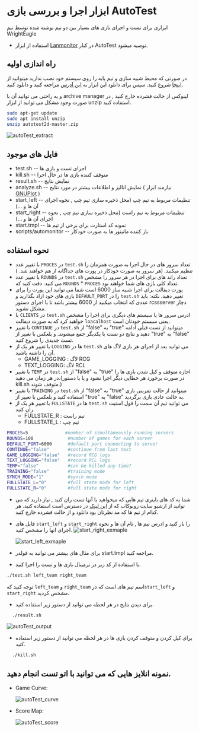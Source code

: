 # ابزار اجرا و بررسی بازی AutoTest

ابزاری برای تست و اجرای بازی های بسیار بین دو تیم نوشته شده توسط تیم WrightEagle

- استفاده از ابزار [Lanmonitor](https://github.com/wrighteagle2d/lanmonitor) در کنار AutoTest توصیه میشود.

## راه اندازی اولیه

 در صورتی که محیط شبیه سازی و تیم پایه  را روی سیستم خود نصب ندارید میتوانید از  [اینجا](/2D/FA/basic/install) شروع کنید.
 سپس برای دانلود این ابزار به [این آدرس](https://github.com/wrighteagle2d/autotest2d) مراجعه کنید و دانلود کنید.

و به راحتی می توانید آن با archive manager لینوکس از حالت فشرده خارج کنید , در صورت وجود مشکل می توانید از ابزار unzip استفاده کنید.

```bash
sudo apt-get update
sudo apt install unzip
unzip autotest2d-master.zip
```

![autoTest_extract](/docs/2D/FA/img/doc/tools/autoTest_extract.png)

## فایل های موجود 

* test.sh -- اجرای تست و بازی ها
* kill.sh -- متوقف کننده بازی ها در حال اجرا
* result.sh -- نمایش نتایج
* analyze.sh -- نمایش انالیز و اطلاعات بیشتر در مورد نتایج ( نیازمند ابزار  [GNUPlot](http://www.gnuplot.info/) )
* start\_left -- تنظیمات مربوط به تیم چپ (محل ذخیره سازی تیم چپ , نحوه اجرای آن ها و ...)
* start\_right -- تنظیمات مربوط به تیم راست (محل ذخیره سازی تیم چپ , نحوه اجرای آن ها و ...)
* start.tmpl -- نمونه کد استارت برای برخی از تیم ها
* scripts/automonitor -- باز کننده مانیتور ها به صورت خودکار 

## نحوه استفاده

* با تغییر عدد `PROCES` در  `test.sh` تعداد سرور های در حال اجرا به صورت همزمان را تنظیم میکنید. (هر سرور به صورت خودکار در پورت های جداگانه از هم خواهند شد. )
* با تغییر عدد `ROUNDS` در ‍‍`test.sh` تعداد راند های برای اجرا در هر سرور را مشخص می کنید.
  دقت کنید که  `ROUNDS` * `PROCES` تعداد کلی بازی های شما خواهند بود.
* پورت دیفالت برای اجرا شبیه ساز 6000 است شما می توانید این پورت را برای بازی های خود ازاد بگذارید و `DEFAULT_PORT` را در `test.sh` تغییر دهید.
  نکته: باید عددی که انتخاب میکنید از 6000 بیشتر باشد تا با اجرای دستور rcssserver دچار مشکل نشوید.
* با `CLIENTS` در `test.sh` ادرس سرور ها یا سیستم های دیگری برای اجرا را مشخص خواهید کرد که به صورت دیفالت `loacalhost` یعنی سیستم خودتان است.
* با تغییر‍ `CONTINUE`  در ‍‍`test.sh` از "false" به "true" میتوانید از تست قبلی ادامه دهید و نتایج دو تست با یکدیگر جمع میشوند. و بلعکس با تغییر از "true" به "false" تست جدیدی را شروع کنید.
* با تغییر هر یک از `LOGGING` ها  در ‍‍`test.sh` می توانید بعد از اجرای هر بازی لاگ های آن را داشته باشید.
  * GAME_LOGGING : لاگ RCG
  * TEXT_LOGGING: لاگ RCL
* با تغییر‍ `TEMP`  در ‍‍`test.sh` از "false" به "true" اجازه متوقف و کیل شدن بازی ها را در هر زمان می دهید.(در صورت برخورد هر خطایی دیگر اجرا نشود و یا با دستور kill.sh متوقف شوند.)
* با تغییر‍ `TRAINING`  در ‍‍`test.sh` از "false" به "true" میتوانید از حالت تمرینی بازی استفاده کنید و بلعکس با تغییر از "true" به "false" به حالت عادی بازی برگردید.
* با تغییر هر یک از `FULLSTATE` ها  در ‍‍`test.sh` می توانید تیم آن سمت را فول استیت ران کنید.
  * FULLSTATE_R : تیم راست
  * FULLSTATE_L : تیم چپ

``` bash
PROCES=5              #number of simultaneously running servers
ROUNDS=100             #number of games for each server
DEFAULT_PORT=6000      #default port connecting to server
CONTINUE="false"       #continue from last test
GAME_LOGGING="false"   #record RCG logs
TEXT_LOGGING="false"   #record RCL logs
TEMP="false"           #can be killed any time?
TRAINING="false"       #training mode
SYNCH_MODE="1"         #synch mode
FULLSTATE_L="0"        #full state mode for left
FULLSTATE_R="0"        #full state mode for right
```



* شما به کد های باینری تیم هایی که میخواهید با آنها تست ران کنید , نیاز دارید که می توانید از ارشیو سایت روبوکاب که از [این لینک](https://archive.robocup.info/Soccer/Simulation/2D/) در دسترس است استفاده کنید. هر کدام از تیم ها که مد نظرتان بود دانلود و از حالت فشرده خارج کنید.

* فایل های `start_left` و `start_right` را باز کنید و ادرس تیم ها , نام آن ها و نحوه اجرای انها را مشخص کنید.
  ![start_right_exmaple](/docs/2D/FA/img/doc/tools/start_right_exmaple.png)

  ![start_left_exmaple](/docs/2D/FA/img/doc/tools/start_left_exmaple.png)

* برای مثال های بیشتر می توانید به فولدر start.tmpl مراجعه کنید.

* با استفاده از کد زیر در ترمینال بازی ها و تست را اجرا کنید.

```bash
./test.sh left_team right_team
```

  توجه کنید که `left_team` و `right_team` اسم تیم های است که در`start_left` و `start_right` مشخص کردید.

* برای دیدن نتایج در هر لحظه می توانید از دستور زیر استفاده کنید.

```bash
  ./result.sh
```

![autoTest_output](/docs/2D/FA/img/doc/tools/autoTest_output.png)

- برای کیل کردن و متوقف کردن بازی ها در هر لحظه می توانید از دستور زیر استفاده کنید.

``` bash
  ./kill.sh
```



## نمونه انلایز هایی که می توانید با اتو تست انجام دهید.

- Game Curve:

  ![autoTest_curve](/docs/2D/FA/img/doc/tools/autoTest_curve.png)

- Score Map:

  ![autoTest_score](/docs/2D/FA/img/doc/tools/autoTest_score.png)
